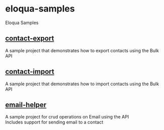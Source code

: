 eloqua-samples
=========================

Eloqua Samples

## [contact-export](https://github.com/fredsakr/eloqua-samples/tree/master/contact-export)
A sample project that demonstrates how to export contacts using the Bulk API

## [contact-import](https://github.com/fredsakr/eloqua-samples/tree/master/contact-import)
A sample project that demonstrates how to import contacts using the Bulk API

## [email-helper](https://github.com/fredsakr/eloqua-samples/tree/master/email-helper)
A sample project for crud operations on Email using the API  
Includes support for sending email to a contact
